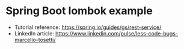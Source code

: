 # Spring Boot lombok example

- Tutorial reference: https://spring.io/guides/gs/rest-service/
- LinkedIn article: https://www.linkedin.com/pulse/less-code-bugs-marcello-tosetti/

